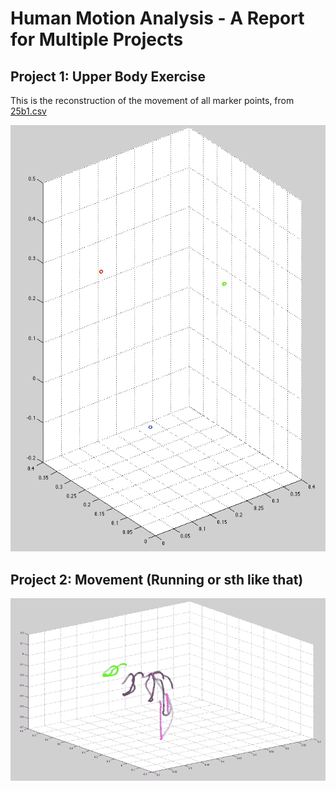 # Human Motion Analysis - A Report for Multiple Projects

## Project 1: Upper Body Exercise

This is the reconstruction of the movement of all marker points, from [25b1.csv](Exp1_touch/25b1.csv)

![Touch Action Demo](Exp1_touch/demo_touch.gif)

## Project 2: Movement (Running or sth like that)

![Movement Demo](Exp2/demo_movement.gif)